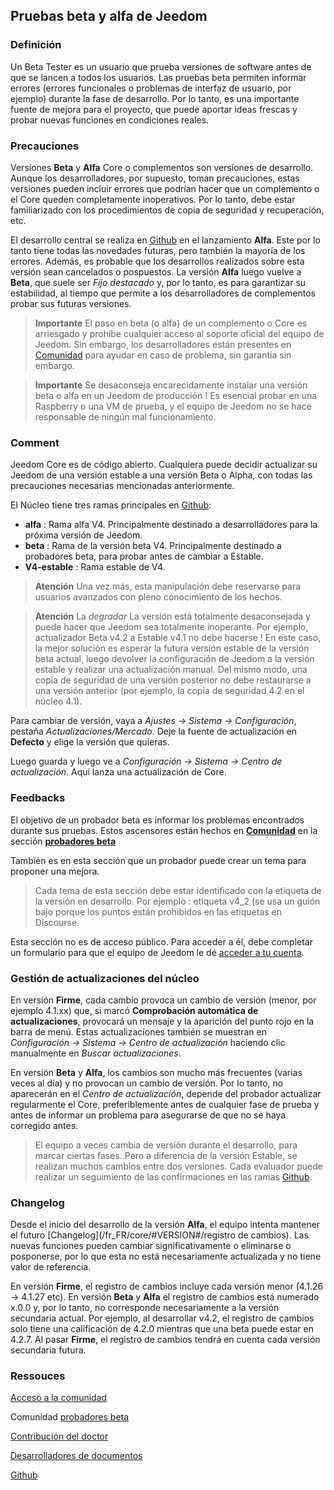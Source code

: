 
## Pruebas beta y alfa de Jeedom

### Definición

Un Beta Tester es un usuario que prueba versiones de software antes de que se lancen a todos los usuarios. Las pruebas beta permiten informar errores (errores funcionales o problemas de interfaz de usuario, por ejemplo) durante la fase de desarrollo. Por lo tanto, es una importante fuente de mejora para el proyecto, que puede aportar ideas frescas y probar nuevas funciones en condiciones reales. 

### Precauciones

Versiones **Beta** y **Alfa** Core o complementos son versiones de desarrollo. Aunque los desarrolladores, por supuesto, toman precauciones, estas versiones pueden incluir errores que podrían hacer que un complemento o el Core queden completamente inoperativos. Por lo tanto, debe estar familiarizado con los procedimientos de copia de seguridad y recuperación, etc.

El desarrollo central se realiza en [Github](https://github.com/jeedom/core) en el lanzamiento **Alfa**. Este por lo tanto tiene todas las novedades futuras, pero también la mayoría de los errores. Además, es probable que los desarrollos realizados sobre esta versión sean cancelados o pospuestos. La versión **Alfa** luego vuelve a **Beta**, que suele ser *Fijo destacado* y, por lo tanto, es para garantizar su estabilidad, al tiempo que permite a los desarrolladores de complementos probar sus futuras versiones.

> **Importante**
> El paso en beta (o alfa) de un complemento o Core es arriesgado y prohíbe cualquier acceso al soporte oficial del equipo de Jeedom. Sin embargo, los desarrolladores están presentes en [Comunidad](https://community.jeedom.com/) para ayudar en caso de problema, sin garantía sin embargo.

> **Importante**
> Se desaconseja encarecidamente instalar una versión beta o alfa en un Jeedom de producción ! Es esencial probar en una Raspberry o una VM de prueba, y el equipo de Jeedom no se hace responsable de ningún mal funcionamiento.

### Comment

Jeedom Core es de código abierto. Cualquiera puede decidir actualizar su Jeedom de una versión estable a una versión Beta o Alpha, con todas las precauciones necesarias mencionadas anteriormente.

El Núcleo tiene tres ramas principales en [Github](https://github.com/jeedom/core):

-  **alfa** : Rama alfa V4. Principalmente destinado a desarrolladores para la próxima versión de Jeedom.
-  **beta** : Rama de la versión beta V4. Principalmente destinado a probadores beta, para probar antes de cambiar a Estable.
-  **V4-estable** : Rama estable de V4.

> **Atención**
> Una vez más, esta manipulación debe reservarse para usuarios avanzados con pleno conocimiento de los hechos.

> **Atención**
> La *degradar* La versión está totalmente desaconsejada y puede hacer que Jeedom sea totalmente inoperante. Por ejemplo, actualizador Beta v4.2 a Estable v4.1 no debe hacerse ! En este caso, la mejor solución es esperar la futura versión estable de la versión beta actual, luego devolver la configuración de Jeedom a la versión estable y realizar una actualización manual. Del mismo modo, una copia de seguridad de una versión posterior no debe restaurarse a una versión anterior (por ejemplo, la copia de seguridad 4.2 en el núcleo 4.1).

Para cambiar de versión, vaya a *Ajustes → Sistema → Configuración*, pestaña *Actualizaciones/Mercado*. Deje la fuente de actualización en **Defecto** y elige la versión que quieras.

Luego guarda y luego ve a *Configuración → Sistema → Centro de actualización*. Aquí lanza una actualización de Core.

### Feedbacks

El objetivo de un probador beta es informar los problemas encontrados durante sus pruebas.
Estos ascensores están hechos en **[Comunidad](https://community.jeedom.com/)** en la sección **[probadores beta](https://community.jeedom.com/c/salon-des-beta-testeurs/6)**

También es en esta sección que un probador puede crear un tema para proponer una mejora.

> Cada tema de esta sección debe estar identificado con la etiqueta de la versión en desarrollo. Por ejemplo : etiqueta v4_2 (se usa un guión bajo porque los puntos están prohibidos en las etiquetas en Discourse.

Esta sección no es de acceso público. Para acceder a él, debe completar un formulario para que el equipo de Jeedom le dé [acceder a tu cuenta](https://blog.jeedom.com/jeedom-partenaire-beta-testeur/).

### Gestión de actualizaciones del núcleo

En versión **Firme**, cada cambio provoca un cambio de versión (menor, por ejemplo 4.1.xx) que, si marcó **Comprobación automática de actualizaciones**, provocará un mensaje y la aparición del punto rojo en la barra de menú. Estas actualizaciones también se muestran en *Configuración → Sistema → Centro de actualización* haciendo clic manualmente en *Buscar actualizaciones*.

En versión **Beta** y **Alfa**, los cambios son mucho más frecuentes (varias veces al día) y no provocan un cambio de versión. Por lo tanto, no aparecerán en el *Centro de actualización*, depende del probador actualizar regularmente el Core, preferiblemente antes de cualquier fase de prueba y antes de informar un problema para asegurarse de que no se haya corregido antes.

> El equipo a veces cambia de versión durante el desarrollo, para marcar ciertas fases. Pero a diferencia de la versión Estable, se realizan muchos cambios entre dos versiones. Cada evaluador puede realizar un seguimiento de las confirmaciones en las ramas [Github](https://github.com/jeedom/core).

### Changelog

Desde el inicio del desarrollo de la versión **Alfa**, el equipo intenta mantener el futuro [Changelog](/fr_FR/core/#VERSION#/registro de cambios). Las nuevas funciones pueden cambiar significativamente o eliminarse o posponerse, por lo que esta no está necesariamente actualizada y no tiene valor de referencia.

En versión **Firme**, el registro de cambios incluye cada versión menor (4.1.26 -> 4.1.27 etc). En versión **Beta** y **Alfa** el registro de cambios está numerado x.0.0 y, por lo tanto, no corresponde necesariamente a la versión secundaria actual. Por ejemplo, al desarrollar v4.2, el registro de cambios solo tiene una calificación de 4.2.0 mientras que una beta puede estar en 4.2.7. Al pasar **Firme**, el registro de cambios tendrá en cuenta cada versión secundaria futura.

### Ressouces

 [Acceso a la comunidad](https://blog.jeedom.com/jeedom-partenaire-beta-testeur/)
 
Comunidad [probadores beta](https://community.jeedom.com/c/salon-des-beta-testeurs/6)

[Contribución del doctor](/es_ES/contribute/)

[Desarrolladores de documentos](/es_ES/dev/)

[Github](https://github.com/jeedom/core)
